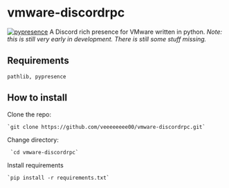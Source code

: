
# vmware-discordrpc
[![pypresence](https://img.shields.io/badge/using-pypresence-00bb88.svg?style=for-the-badge&logo=discord&logoWidth=20)](https://github.com/qwertyquerty/pypresence)
A Discord rich presence for VMware written in python.
*Note: this is still very early in development. There is still some stuff missing.*
## Requirements

    pathlib, pypresence

## How to install
Clone the repo:	

    `git clone https://github.com/veeeeeeee00/vmware-discordrpc.git`

  Change directory:

     `cd vmware-discordrpc`

Install requirements

    `pip install -r requirements.txt`
